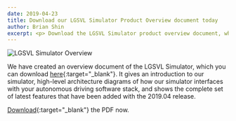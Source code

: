 ```yaml
---
date: 2019-04-23
title: Download our LGSVL Simulator Product Overview document today
author: Brian Shin
excerpt: <p> Download the LGSVL Simulator product overview document, which introduces the latest version of our simulator, its features, and how it can be used by developers. </p>
---
```


![LGSVL Simulator Overview]({{site.baseurl}}/images/blog/lgsvl-simulator-overview-web.png)

We have created an overview document of the LGSVL Simulator, which you can download [here]({{site.baseurl}}/downloads/LGSVL-Simulator-Overview.pdf){:target="_blank"}. It gives an introduction to our simulator, high-level architecture diagrams of how our simulator interfaces with your autonomous driving software stack, and shows the complete set of latest features that have been added with the 2019.04 release.



[Download]({{site.baseurl}}/downloads/LGSVL-Simulator-Overview.pdf){:target="_blank"} the PDF now.
